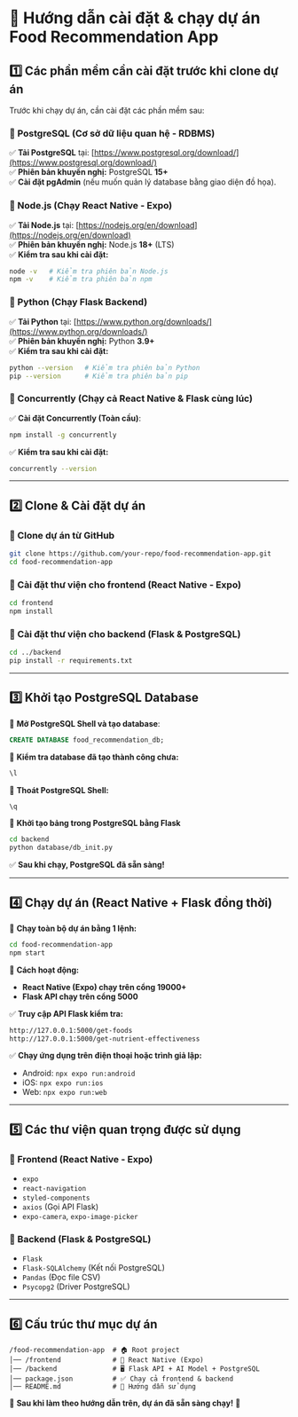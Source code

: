 # 📌 Hướng dẫn cài đặt & chạy dự án Food Recommendation App

## **1️⃣ Các phần mềm cần cài đặt trước khi clone dự án**
Trước khi chạy dự án, cần cài đặt các phần mềm sau:

### **🔹 PostgreSQL (Cơ sở dữ liệu quan hệ - RDBMS)**
✅ **Tải PostgreSQL** tại: [https://www.postgresql.org/download/](https://www.postgresql.org/download/)  
✅ **Phiên bản khuyến nghị:** PostgreSQL **15+**  
✅ **Cài đặt pgAdmin** (nếu muốn quản lý database bằng giao diện đồ họa).  

### **🔹 Node.js (Chạy React Native - Expo)**
✅ **Tải Node.js** tại: [https://nodejs.org/en/download](https://nodejs.org/en/download)  
✅ **Phiên bản khuyến nghị:** Node.js **18+** (LTS)  
✅ **Kiểm tra sau khi cài đặt:**
```bash
node -v   # Kiểm tra phiên bản Node.js
npm -v    # Kiểm tra phiên bản npm
```

### **🔹 Python (Chạy Flask Backend)**
✅ **Tải Python** tại: [https://www.python.org/downloads/](https://www.python.org/downloads/)  
✅ **Phiên bản khuyến nghị:** Python **3.9+**  
✅ **Kiểm tra sau khi cài đặt:**
```bash
python --version   # Kiểm tra phiên bản Python
pip --version      # Kiểm tra phiên bản pip
```

### **🔹 Concurrently (Chạy cả React Native & Flask cùng lúc)**
✅ **Cài đặt Concurrently (Toàn cầu)**:
```bash
npm install -g concurrently
```
✅ **Kiểm tra sau khi cài đặt:**
```bash
concurrently --version
```

---

## **2️⃣ Clone & Cài đặt dự án**
### **🔹 Clone dự án từ GitHub**
```bash
git clone https://github.com/your-repo/food-recommendation-app.git
cd food-recommendation-app
```

### **🔹 Cài đặt thư viện cho frontend (React Native - Expo)**
```bash
cd frontend
npm install
```

### **🔹 Cài đặt thư viện cho backend (Flask & PostgreSQL)**
```bash
cd ../backend
pip install -r requirements.txt
```

---

## **3️⃣ Khởi tạo PostgreSQL Database**
📌 **Mở PostgreSQL Shell và tạo database**:
```sql
CREATE DATABASE food_recommendation_db;
```

📌 **Kiểm tra database đã tạo thành công chưa:**
```sql
\l
```

📌 **Thoát PostgreSQL Shell:**
```sql
\q
```

📌 **Khởi tạo bảng trong PostgreSQL bằng Flask**
```bash
cd backend
python database/db_init.py
```

✅ **Sau khi chạy, PostgreSQL đã sẵn sàng!**

---

## **4️⃣ Chạy dự án (React Native + Flask đồng thời)**
📌 **Chạy toàn bộ dự án bằng 1 lệnh:**
```bash
cd food-recommendation-app
npm start
```

📌 **Cách hoạt động:**
- **React Native (Expo) chạy trên cổng 19000+**
- **Flask API chạy trên cổng 5000**

✅ **Truy cập API Flask kiểm tra:**
```bash
http://127.0.0.1:5000/get-foods
http://127.0.0.1:5000/get-nutrient-effectiveness
```

✅ **Chạy ứng dụng trên điện thoại hoặc trình giả lập:**
- Android: `npx expo run:android`
- iOS: `npx expo run:ios`
- Web: `npx expo run:web`

---

## **5️⃣ Các thư viện quan trọng được sử dụng**

### **🔹 Frontend (React Native - Expo)**
- `expo`
- `react-navigation`
- `styled-components`
- `axios` (Gọi API Flask)
- `expo-camera`, `expo-image-picker`

### **🔹 Backend (Flask & PostgreSQL)**
- `Flask`
- `Flask-SQLAlchemy` (Kết nối PostgreSQL)
- `Pandas` (Đọc file CSV)
- `Psycopg2` (Driver PostgreSQL)

---

## **6️⃣ Cấu trúc thư mục dự án**
```
/food-recommendation-app  # 🏠 Root project
│── /frontend             # 📱 React Native (Expo)
│── /backend              # 🖥️ Flask API + AI Model + PostgreSQL
│── package.json          # ✅ Chạy cả frontend & backend
│── README.md             # 📜 Hướng dẫn sử dụng
```

📢 **Sau khi làm theo hướng dẫn trên, dự án đã sẵn sàng chạy!** 🚀